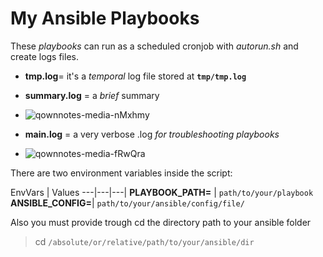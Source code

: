 # My Ansible Playbooks

These *playbooks* can run as a scheduled cronjob with *autorun.sh* and create logs files.


+ **tmp.log**= it's a *temporal* log file stored at **`tmp/tmp.log`**


+ **summary.log** = a *brief* summary 
+ ![qownnotes-media-nMxhmy](media/qownnotes-media-nMxhmy.png)
+ **main.log** = a very verbose .log *for troubleshooting playbooks*
+ ![qownnotes-media-fRwQra](media/qownnotes-media-fRwQra.png)

There are two environment variables inside the script:  
  
  EnvVars | Values
  ---|---|---|
**PLAYBOOK_PATH=** | `path/to/your/playbook `
  **ANSIBLE_CONFIG=**| ``path/to/your/ansible/config/file/``
 
  
 
  Also you must provide trough cd the directory path to your ansible folder  
  
> cd `/absolute/or/relative/path/to/your/ansible/dir`

